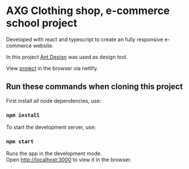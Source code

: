 # AXG Clothing shop, e-commerce school project 

Developed with react and typescript to create an fully responsive e-commerce website.

In this project [Ant Design](https://ant.design/) was used as design tool.

View [project](https://axg-shop.netlify.app) in the browser via netlify.
## Run these commands when cloning this project

First install all node dependencies, use:
### `npm install`

To start the development server, use:
### `npm start`

Runs the app in the development mode.\
Open [http://localhost:3000](http://localhost:3000) to view it in the browser.

